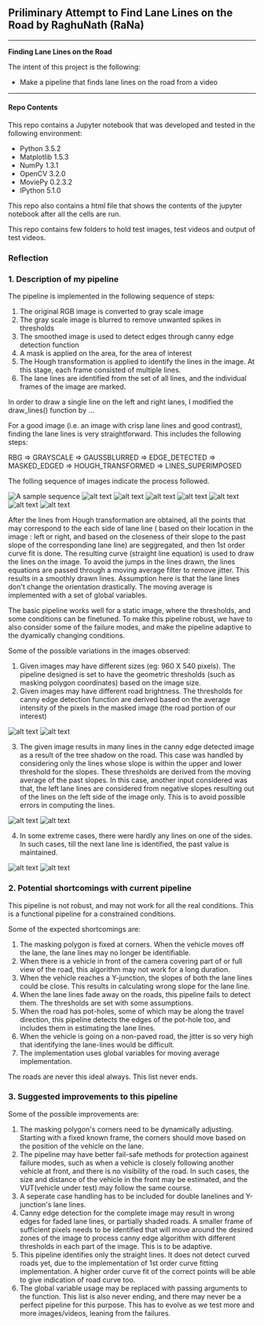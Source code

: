 ## **Priliminary Attempt to Find Lane Lines on the Road by RaghuNath (RaNa)** 





---

**Finding Lane Lines on the Road**

The intent of this project is the following:
* Make a pipeline that finds lane lines on the road from a video



[//]: # (Image References)

[original]: ./process_images/original.png "Original"
[gray]: ./process_images/gray.png "Gray"
[gauss]: ./process_images/gaussfiltered.png "Gauss output"
[canny]: ./process_images/edgedetected.png "Canny output"
[mask]: ./process_images/maskonoriginal.png "Mask"
[maskedcanny]: ./process_images/maskoncanny.png "Mask on Canny filtered"
[hough]: ./process_images/houghoutput.png "Hough output"
[result]: ./process_images/result.png "Result"
[shade_original]: ./process_images/shade_original.png "Shaded Road"
[shadedlines]: ./process_images/shade_lines.png "Lines with shade"
[nolinesright_original]: ./process_images/nolinesright_original.png "No strong lines on the right"
[nolinesright]: ./process_images/nolinesright.png "No detected lines on the right"
[brightroad]: ./process_images/brightroad_original.png "Road texture changed to bright color"
[zigzaglines]: ./process_images/zigzaglines.png "Resulting zigzag lines"

---
#### Repo Contents

This repo contains a Jupyter notebook that was developed and tested in the following environment:
 * Python 3.5.2
 * Matplotlib 1.5.3
 * NumPy 1.3.1
 * OpenCV 3.2.0
 * MoviePy 0.2.3.2
 * IPython 5.1.0
 
This repo also contains a html file that shows the contents of the jupyter notebook after all the cells are run. 

This repo contains few folders to hold test images, test videos and output of test videos. 

### Reflection

### 1. Description of my pipeline

The pipeline is implemented in the following sequence of steps:
1. The original RGB image is converted to gray scale image
2. The gray scale image is blurred to remove unwanted spikes in thresholds
3. The smoothed image is used to detect edges through canny edge detection function
4. A mask is applied on the area, for the area of interest
5. The Hough transformation is applied to identify the lines in the image. At this stage, each frame consisted of multiple lines.
6. The lane lines are identified from the set of all lines, and the individual frames of the image are marked.


In order to draw a single line on the left and right lanes, I modified the draw_lines() function by ...

For a good image (i.e. an image with crisp lane lines and good contrast), finding the lane lines is very straightforward. This includes the following steps: 

RBG => GRAYSCALE => GAUSSBLURRED => EDGE_DETECTED => MASKED_EDGED => HOUGH_TRANSFORMED => LINES_SUPERIMPOSED

The folling sequence of images indicate the process followed.

![A sample sequence][original]
![alt text][gray]
![alt text][gauss]
![alt text][canny]
![alt text][mask]
![alt text][maskedcanny]
![alt text][hough]
![alt text][result]

After the lines from Hough transformation are obtained, all the points that may correspond to the each side of lane line ( based on their location in the image : left or right, and based on the closeness of their slope to the past slope of the corresponding lane line) are seggregated, and then 1st order curve fit is done. The resulting curve (straight line equation) is used to draw the lines on the image. To avoid the jumps in the lines drawn, the lines equations are passed through a moving average filter to remove jitter. This results in a smoothly drawn lines. Assumption here is that the lane lines don't change the orientation drastically. The moving average is implemented with a set of global variables.


The basic pipeline works well for a static image, where the thresholds, and some conditions can be finetuned. To make this pipeline robust, we have to also consider some of the failure modes, and make the pipeline adaptive to the dyamically changing conditions. 

Some of the possible variations in the images observed:
1. Given images may have different sizes (eg: 960 X 540 pixels). The pipeline designed is set to have the geometric thresholds (such as masking polygon coordinates) based on the image size. 
2. Given images may have different road brightness. The thresholds for canny edge detection function are derived based on the average intensity of the pixels in the masked image (the road portion of our interest)

![alt text][brightroad]
![alt text][zigzaglines]

3. The given image results in many lines in the canny edge detected image as a result of the tree shadow on the road. This case was handled by considering only the lines whose slope is within the upper and lower threshold for the slopes. These thresholds are derived from the moving average of the past slopes. In this case, another input considered was that, the left lane lines are considered from negative slopes resulting out of the lines on the left side of the image only. This is to avoid possible errors in computing the lines.

![alt text][shade_original]
![alt text][shadedlines]

4. In some extreme cases, there were hardly any lines on one of the sides. In such cases, till the next lane line is identified, the past value is maintained. 

![alt text][nolinesright_original]
![alt text][nolinesright]




### 2. Potential shortcomings with current pipeline


This pipeline is not robust, and may not work for all the real conditions. This is a functional pipeline for a constrained conditions. 

Some of the expected shortcomings are: 
1. The masking polygon is fixed at corners. When the vehicle moves off the lane, the lane lines may no longer be identifiable. 
2. When there is a vehicle in front of the camera covering part of or full view of the road, this algorithm may not work for a long duration. 
3. When the vehicle reaches a Y-junction, the slopes of both the lane lines could be close. This results in calculating wrong slope for the lane line. 
4. When the lane lines fade away on the roads, this pipeline fails to detect them. The thresholds are set with some assumptions.
5. When the road has pot-holes, some of which may be along the travel direction, this pipeline detects the edges of the pot-hole too, and includes them in estimating the lane lines. 
6. When the vehicle is going on a non-paved road, the jitter is so very high that identifying the lane-lines would be difficult.
7. The implementation uses global variables for moving average implementation. 

The roads are never this ideal always. This list never ends. 

### 3. Suggested improvements to this pipeline

Some of the possible improvements are:

1. The masking polygon's corners need to be dynamically adjusting. Starting with a fixed known frame, the corners should move based on the position of the vehicle on the lane.
2. The pipeline may have better fail-safe methods for protection againest failure modes, such as when a vehicle is closely following another vehicle at front, and there is no visibility of the road. In such cases, the size and distance of the vehicle in the front may be estimated, and the VUT(vehicle under test) may follow the same course. 
3. A seperate case handling has to be included for double lanelines and Y-junction's lane lines. 
4. Canny edge detection for the complete image may result in wrong edges for faded lane lines, or partially shaded roads. A smaller frame of sufficient pixels needs to be identified that will move around the desired zones of the image to process canny edge algorithm with different thresholds in each part of the image. This is to be adaptive. 
5. This pipeline identifies only the straight lines. It does not detect curved roads yet, due to the implementation of 1st order curve fitting implementation. A higher order curve fit of the correct points will be able to give indication of road curve too. 
6. The global variable usage may be replaced with passing arguments to the function.
This list is also never ending, and there may never be a perfect pipeline for this purpose. This has to evolve as we test more and more images/videos, leaning from the failures.  
